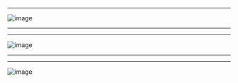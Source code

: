 ****
![image](https://github.com/user-attachments/assets/6b46060b-c5a0-4191-aaa1-8c18bee88a6d)
********
********
![image](https://github.com/user-attachments/assets/59d45ed3-1e1e-40ad-806e-0e44c3304594)
********
********

![image](https://github.com/user-attachments/assets/d2b20d4b-4861-48d9-b321-24d84256d236)
